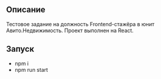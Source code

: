## Описание

Тестовое задание на должность Frontend-стажёра в юнит
Авито.Недвижимость. Проект выполнен на React.

## Запуск

* npm i
* npm run start